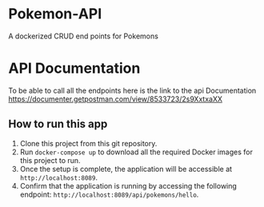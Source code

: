 # Pokemon-API
A dockerized CRUD end points for Pokemons

# API Documentation
To be able to call all the endpoints here is the link to the api Documentation
https://documenter.getpostman.com/view/8533723/2s9XxtxaXX




## How to run this app

1. Clone this project from this git repository.
2. Run `docker-compose up` to download all the required Docker images for this project to run.
3. Once the setup is complete, the application will be accessible at `http://localhost:8089`.
4. Confirm that the application is running by accessing the following endpoint: `http://localhost:8089/api/pokemons/hello`.



